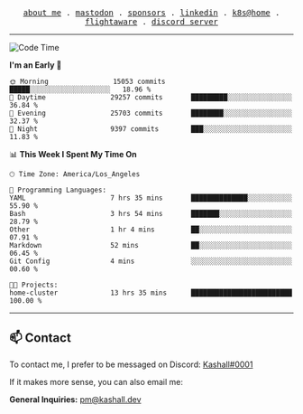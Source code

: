 <p align="center">
  <samp>
    <a href="https://jordanjones.org/">about me</a> .
    <a rel="me" href="https://mastodon.social/@kashall">mastodon</a> .
    <a href="https://github.com/sponsors/kashalls">sponsors</a> .
    <a href="https://linkedin.com/in/jordpjones">linkedin</a> .
    <a href="https://github.com/kashalls/home-cluster">k8s@home</a> .
    <a href="https://flightaware.com/adsb/stats/user/kashalls">flightaware</a> .
    <a href="https://discord.gg/V2WrCfqba9">discord server</a>
  </samp>
</p>

---

<!--START_SECTION:waka-->
![Code Time](http://img.shields.io/badge/Code%20Time-1%2C694%20hrs%2039%20mins-blue)

**I'm an Early 🐤** 

```text
🌞 Morning                15053 commits       █████░░░░░░░░░░░░░░░░░░░░   18.96 % 
🌆 Daytime                29257 commits       █████████░░░░░░░░░░░░░░░░   36.84 % 
🌃 Evening                25703 commits       ████████░░░░░░░░░░░░░░░░░   32.37 % 
🌙 Night                  9397 commits        ███░░░░░░░░░░░░░░░░░░░░░░   11.83 % 
```


📊 **This Week I Spent My Time On** 

```text
🕑︎ Time Zone: America/Los_Angeles

💬 Programming Languages: 
YAML                     7 hrs 35 mins       ██████████████░░░░░░░░░░░   55.90 % 
Bash                     3 hrs 54 mins       ███████░░░░░░░░░░░░░░░░░░   28.79 % 
Other                    1 hr 4 mins         ██░░░░░░░░░░░░░░░░░░░░░░░   07.91 % 
Markdown                 52 mins             ██░░░░░░░░░░░░░░░░░░░░░░░   06.45 % 
Git Config               4 mins              ░░░░░░░░░░░░░░░░░░░░░░░░░   00.60 % 

🐱‍💻 Projects: 
home-cluster             13 hrs 35 mins      █████████████████████████   100.00 % 
```


<!--END_SECTION:waka-->

---

## 📫 Contact

To contact me, I prefer to be messaged on Discord:  [Kashall#0001](https://discord.com/users/201077739589992448)

If it makes more sense, you can also email me:

**General Inquiries:** pm@kashall.dev  
